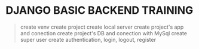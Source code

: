 # DJANGO BASIC BACKEND TRAINING

> create venv
> create project
> create local server
> create project's app and conection
> create project's DB and conection with MySql
> create super user
> create authentication, login, logout, register
